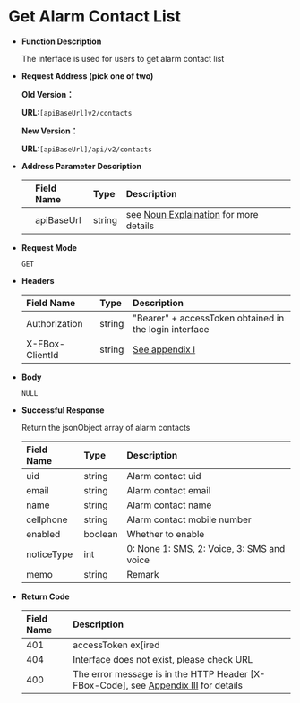 # Get Alarm Contact List

* **Function Description**

   The interface is used for users to get alarm contact list

* **Request Address \(pick one of two\)**

   **Old Version：**

   **URL:**`[apiBaseUrl]v2/contacts`

   **New Version：**

   **URL:**`[apiBaseUrl]/api/v2/contacts`

* **Address Parameter Description**

  |  | Field Name | Type | **Description** |
  | :--- | :--- | :--- | :--- |
  |  | apiBaseUrl | string | see [Noun Explaination](https://app.gitbook.com/@upsilonauto/s/sdk-interface-and-http-interface/~/drafts/-Mj8wlgyy_R51z8IfQDt/http-document-1/login-interface/noun-explain-or-fbox-document) for more details |

* **Request Mode**

   `GET`

* **Headers**

  | Field Name | Type | **Description** |
  | :--- | :--- | :--- |
  | Authorization | string | "Bearer" + accessToken obtained in the login interface |
  | X-FBox-ClientId | string | [See appendix I](https://app.gitbook.com/@upsilonauto/s/sdk-interface-and-http-interface/~/drafts/-Mj96b3PNyYjsgMj5D8Y/http-document-1/appendix/untitled) |

* **Body**

   `NULL`

* **Successful Response**

   Return the jsonObject array of alarm contacts

  | Field Name | Type | **Description** |
  | :--- | :--- | :--- |
  | uid | string | Alarm contact uid |
  | email | string |  Alarm contact email |
  | name | string | Alarm contact name |
  | cellphone | string | Alarm contact mobile number |
  | enabled | boolean | Whether to enable |
  | noticeType | int | 0: None 1: SMS, 2: Voice, 3: SMS and voice |
  | memo | string | Remark |

* **Return Code**

  | Field Name | **Description** |
  | :--- | :--- |
  | 401 | accessToken ex\[ired |
  | 404 | Interface does not exist, please check URL |
  | 400 | The error message is in the HTTP Header \[X-FBox-Code\], see [Appendix III](https://app.gitbook.com/@upsilonauto/s/sdk-interface-and-http-interface/~/drafts/-MjC0dIK6gMQjbDiItxW/http-document-1/appendix/untitled-2) for details |

